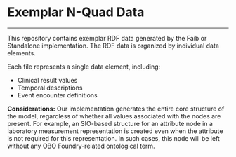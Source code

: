 # Exemplar N-Quad Data

---

This repository contains exemplar RDF data generated by the Faib or Standalone implementation. The RDF data is organized by individual data elements.

Each file represents a single data element, including:
* Clinical result values
* Temporal descriptions
* Event encounter definitions

**Considerations:** Our implementation generates the entire core structure of the model, regardless of whether all values associated with the nodes are present. For example, an SIO-based structure for an attribute node in a laboratory measurement representation is created even when the attribute is not required for this representation. In such cases, this node will be left without any OBO Foundry-related ontological term.